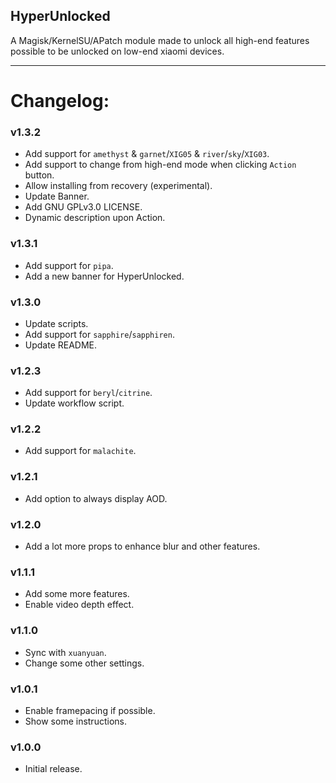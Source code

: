 ##  HyperUnlocked
A Magisk/KernelSU/APatch module made to unlock all high-end features possible to be unlocked on low-end xiaomi devices.

---

# Changelog:
### v1.3.2
- Add support for `amethyst` & `garnet`/`XIG05` & `river`/`sky`/`XIG03`.
- Add support to change from high-end mode when clicking `Action` button.
- Allow installing from recovery (experimental).
- Update Banner.
- Add GNU GPLv3.0 LICENSE.
- Dynamic description upon Action.

### v1.3.1
- Add support for `pipa`.
- Add a new banner for HyperUnlocked.

### v1.3.0
- Update scripts.
- Add support for `sapphire`/`sapphiren`.
- Update README.

### v1.2.3
- Add support for `beryl`/`citrine`.
- Update workflow script.

###  v1.2.2
- Add support for `malachite`.

###  v1.2.1
- Add option to always display AOD.

###  v1.2.0
- Add a lot more props to enhance blur and other features.

###  v1.1.1
- Add some more features.  
- Enable video depth effect.

###  v1.1.0
- Sync with `xuanyuan`.  
- Change some other settings.

###  v1.0.1
- Enable framepacing if possible.  
- Show some instructions.

###  v1.0.0
- Initial release.
